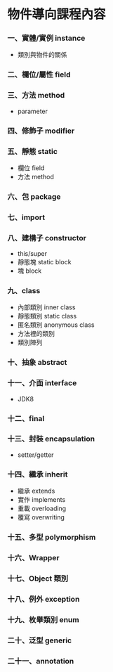 # 物件導向課程內容
### 一、實體/實例 instance
+ 類別與物件的關係
### 二、欄位/屬性 field
### 三、方法 method
+ parameter
### 四、修飾子 modifier
### 五、靜態 static
+ 欄位 field
+ 方法 method
### 六、包 package
### 七、import
### 八、建構子 constructor
+ this/super
+ 靜態塊 static block
+ 塊 block
### 九、class
+ 內部類別 inner class
+ 靜態類別 static class
+ 匿名類別 anonymous class
+ 方法裡的類別
+ 類別陣列
### 十、抽象 abstract
### 十一、介面 interface
+ JDK8
### 十二、final
### 十三、封裝 encapsulation
+ setter/getter
### 十四、繼承 inherit
+ 繼承 extends
+ 實作 implements
+ 重載 overloading
+ 覆寫 overwriting
### 十五、多型 polymorphism
### 十六、Wrapper
### 十七、Object 類別
### 十八、例外 exception
### 十九、枚舉類別 enum
### 二十、泛型 generic
### 二十一、annotation
